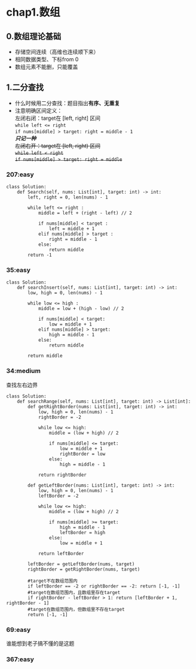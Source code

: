 # chap1.数组

## 0.数组理论基础
* 存储空间连续（高维也连续顺下来）
* 相同数据类型、下标from 0
* 数组元素不能删，只能覆盖

## 1.二分查找
* 什么时候用二分查找：题目指出**有序、无重复**
* 注意明确区间定义：<br>
    左闭右闭：target在 [left, right] 区间<br>
    `while left <= right`<br> 
    `if nums[middle] > target: right = middle - 1`<br>
    ***只记一种***<br>
    ~~左闭右开：target在 [left, right) 区间<br>
    `while left < right`<br> 
    `if nums[middle] > target: right = middle`<br>~~

### **207:easy**    
```
class Solution:
    def Search(self, nums: List[int], target: int) -> int:
        left, right = 0, len(nums) - 1

        while left <= right :
            middle = left + (right - left) // 2

            if nums[middle] < target :
                left = middle + 1
            elif nums[middle] > target :
                right = middle - 1
            else:
                return middle
        return -1
```
### **35:easy** 
```
class Solution:
    def searchInsert(self, nums: List[int], target: int) -> int:
        low, high = 0, len(nums) - 1
        
        while low <= high :
            middle = low + (high - low) // 2

            if nums[middle] < target:
                low = middle + 1
            elif nums[middle] > target:
                high = middle - 1
            else:
                return middle
        
        return middle
```
### **34:medium** 
查找左右边界
```
class Solution:
    def searchRange(self, nums: List[int], target: int) -> List[int]:
        def getRightBorder(nums: List[int], target: int) -> int:
            low, high = 0, len(nums) - 1
            rightBorder = -2

            while low <= high:
                middle = (low + high) // 2

                if nums[middle] <= target:
                    low = middle + 1
                    rightBorder = low
                else:
                    high = middle - 1

            return rightBorder
        
        def getLeftBorder(nums: List[int], target: int) -> int:
            low, high = 0, len(nums) - 1
            leftBorder = -2

            while low <= high:
                middle = (low + high) // 2

                if nums[middle] >= target:
                    high = middle - 1
                    leftBorder = high
                else:
                    low = middle + 1

            return leftBorder

        leftBorder = getLeftBorder(nums, target)
        rightBorder = getRightBorder(nums, target)

        #target不在数组范围内
        if leftBorder == -2 or rightBorder == -2: return [-1, -1]
        #target在数组范围内，且数组里存在target
        if rightBorder - leftBorder > 1: return [leftBorder + 1, rightBorder - 1]
        #target在数组范围内，但数组里不存在target
        return [-1, -1]

```
### **69:easy** 
谁能想到老子搞不懂的是这题
### **367:easy** 

